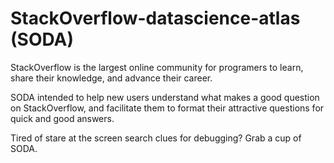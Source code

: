 # StackOverflow-datascience-atlas (SODA)
StackOverflow is the largest online community for programers to learn, share their knowledge, and advance their career.

SODA intended to help new users understand what makes a good question on StackOverflow, and facilitate them to format their attractive questions for quick and good answers.

Tired of stare at the screen search clues for debugging? Grab a cup of SODA.



